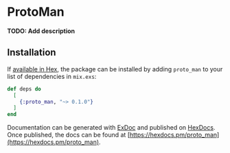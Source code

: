 # ProtoMan

**TODO: Add description**

## Installation

If [available in Hex](https://hex.pm/docs/publish), the package can be installed
by adding `proto_man` to your list of dependencies in `mix.exs`:

```elixir
def deps do
  [
    {:proto_man, "~> 0.1.0"}
  ]
end
```

Documentation can be generated with [ExDoc](https://github.com/elixir-lang/ex_doc)
and published on [HexDocs](https://hexdocs.pm). Once published, the docs can
be found at [https://hexdocs.pm/proto_man](https://hexdocs.pm/proto_man).

